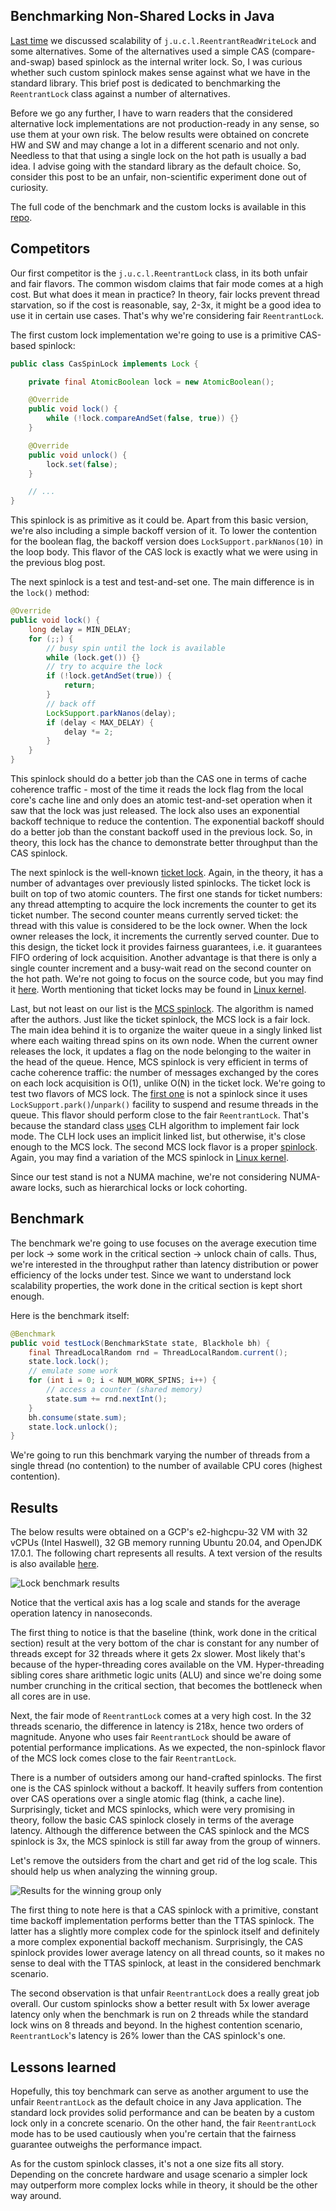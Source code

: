 ## Benchmarking Non-Shared Locks in Java

[Last time](https://puzpuzpuz.io/scalable-readers-writer-lock) we discussed scalability of `j.u.c.l.ReentrantReadWriteLock` and some alternatives. Some of the alternatives used a simple CAS (compare-and-swap) based spinlock as the internal writer lock. So, I was curious whether such custom spinlock makes sense against what we have in the standard library. This brief post is dedicated to benchmarking the `ReentrantLock` class against a number of alternatives.

Before we go any further, I have to warn readers that the considered alternative lock implementations are not production-ready in any sense, so use them at your own risk. The below results were obtained on concrete HW and SW and may change a lot in a different scenario and not only. Needless to that that using a single lock on the hot path is usually a bad idea. I advise going with the standard library as the default choice. So, consider this post to be an unfair, non-scientific experiment done out of curiosity.

The full code of the benchmark and the custom locks is available in this [repo](https://github.com/puzpuzpuz/java-microbenchmarks).

## Competitors

Our first competitor is the `j.u.c.l.ReentrantLock` class, in its both unfair and fair flavors. The common wisdom claims that fair mode comes at a high cost. But what does it mean in practice? In theory, fair locks prevent thread starvation, so if the cost is reasonable, say, 2-3x, it might be a good idea to use it in certain use cases. That's why we're considering fair `ReentrantLock`.

The first custom lock implementation we're going to use is a primitive CAS-based spinlock:
```java
public class CasSpinLock implements Lock {

    private final AtomicBoolean lock = new AtomicBoolean();

    @Override
    public void lock() {
        while (!lock.compareAndSet(false, true)) {}
    }

    @Override
    public void unlock() {
        lock.set(false);
    }

    // ...
}
```

This spinlock is as primitive as it could be. Apart from this basic version, we're also including a simple backoff version of it. To lower the contention for the boolean flag, the backoff version does `LockSupport.parkNanos(10)` in the loop body. This flavor of the CAS lock is exactly what we were using in the previous blog post.

The next spinlock is a test and test-and-set one. The main difference is in the `lock()` method:
```java
@Override
public void lock() {
    long delay = MIN_DELAY;
    for (;;) {
        // busy spin until the lock is available
        while (lock.get()) {}
        // try to acquire the lock
        if (!lock.getAndSet(true)) {
            return;
        }
        // back off
        LockSupport.parkNanos(delay);
        if (delay < MAX_DELAY) {
            delay *= 2;
        }
    }
}
```

This spinlock should do a better job than the CAS one in terms of cache coherence traffic - most of the time it reads the lock flag from the local core's cache line and only does an atomic test-and-set operation when it saw that the lock was just released. The lock also uses an exponential backoff technique to reduce the contention. The exponential backoff should do a better job than the constant backoff used in the previous lock. So, in theory, this lock has the chance to demonstrate better throughput than the CAS spinlock.

The next spinlock is the well-known [ticket lock](https://en.wikipedia.org/wiki/Ticket_lock). Again, in the theory, it has a number of advantages over previously listed spinlocks. The ticket lock is built on top of two atomic counters. The first one stands for ticket numbers: any thread attempting to acquire the lock increments the counter to get its ticket number. The second counter means currently served ticket: the thread with this value is considered to be the lock owner. When the lock owner releases the lock, it increments the currently served counter. Due to this design, the ticket lock it provides fairness guarantees, i.e. it guarantees FIFO ordering of lock acquisition. Another advantage is that there is only a single counter increment and a busy-wait read on the second counter on the hot path. We're not going to focus on the source code, but you may find it [here](https://github.com/puzpuzpuz/java-microbenchmarks/blob/6f6ff4311e3fb17fd7a8037f080dd351db9befc7/src/main/java/io/puzpuzpuz/lock/TicketSpinLock.java). Worth mentioning that ticket locks may be found in [Linux kernel](https://lwn.net/Articles/267968/).

Last, but not least on our list is the [MCS spinlock](http://web.mit.edu/6.173/www/currentsemester/readings/R06-scalable-synchronization-1991.pdf). The algorithm is named after the authors. Just like the ticket spinlock, the MCS lock is a fair lock. The main idea behind it is to organize the waiter queue in a singly linked list where each waiting thread spins on its own node. When the current owner releases the lock, it updates a flag on the node belonging to the waiter in the head of the queue. Hence, MCS spinlock is very efficient in terms of cache coherence traffic: the number of messages exchanged by the cores on each lock acquisition is O(1), unlike O(N) in the ticket lock. We're going to test two flavors of MCS lock. The [first one](https://github.com/puzpuzpuz/java-microbenchmarks/blob/6f6ff4311e3fb17fd7a8037f080dd351db9befc7/src/main/java/io/puzpuzpuz/lock/McsSpinLock.java) is not a spinlock since it uses `LockSupport.park()`/`unpark()` facility to suspend and resume threads in the queue. This flavor should perform close to the fair `ReentrantLock`. That's because the standard class [uses](https://github.com/openjdk/jdk/blob/b3dbfc645283cb315016ec531ec41570ab3f75f1/src/java.base/share/classes/java/util/concurrent/locks/AbstractQueuedSynchronizer.java#L319) CLH algorithm to implement fair lock mode. The CLH lock uses an implicit linked list, but otherwise, it's close enough to the MCS lock. The second MCS lock flavor is a proper [spinlock](https://github.com/puzpuzpuz/java-microbenchmarks/blob/6f6ff4311e3fb17fd7a8037f080dd351db9befc7/src/main/java/io/puzpuzpuz/lock/McsSpinLock.java). Again, you may find a variation of the MCS spinlock in [Linux kernel](https://lwn.net/Articles/590243/).

Since our test stand is not a NUMA machine, we're not considering NUMA-aware locks, such as hierarchical locks or lock cohorting.

## Benchmark

The benchmark we're going to use focuses on the average execution time per lock -> some work in the critical section -> unlock chain of calls. Thus, we're interested in the throughput rather than latency distribution or power efficiency of the locks under test. Since we want to understand lock scalability properties, the work done in the critical section is kept short enough.

Here is the benchmark itself:
```java
@Benchmark
public void testLock(BenchmarkState state, Blackhole bh) {
    final ThreadLocalRandom rnd = ThreadLocalRandom.current();
    state.lock.lock();
    // emulate some work
    for (int i = 0; i < NUM_WORK_SPINS; i++) {
        // access a counter (shared memory)
        state.sum += rnd.nextInt();
    }
    bh.consume(state.sum);
    state.lock.unlock();
}
```

We're going to run this benchmark varying the number of threads from a single thread (no contention) to the number of available CPU cores (highest contention).

## Results

The below results were obtained on a GCP's e2-highcpu-32 VM with 32 vCPUs (Intel Haswell), 32 GB memory running Ubuntu 20.04, and OpenJDK 17.0.1. The following chart represents all results. A text version of the results is also available [here](https://gist.github.com/puzpuzpuz/5d47c42ec6f4bcbcf2372941baf0b37a).

![Lock benchmark results](https://cdn.hashnode.com/res/hashnode/image/upload/v1641735307727/Tx0X0PDHg.png)

Notice that the vertical axis has a log scale and stands for the average operation latency in nanoseconds.

The first thing to notice is that the baseline (think, work done in the critical section) result at the very bottom of the char is constant for any number of threads except for 32 threads where it gets 2x slower. Most likely that's because of the hyper-threading cores available on the VM. Hyper-threading sibling cores share arithmetic logic units (ALU) and since we're doing some number crunching in the critical section, that becomes the bottleneck when all cores are in use.

Next, the fair mode of `ReentrantLock` comes at a very high cost. In the 32 threads scenario, the difference in latency is 218x, hence two orders of magnitude. Anyone who uses fair `ReentrantLock` should be aware of potential performance implications. As we expected, the non-spinlock flavor of the MCS lock comes close to the fair `ReentrantLock`.

There is a number of outsiders among our hand-crafted spinlocks. The first one is the CAS spinlock without a backoff. It heavily suffers from contention over CAS operations over a single atomic flag (think, a cache line). Surprisingly, ticket and MCS spinlocks, which were very promising in theory, follow the basic CAS spinlock closely in terms of the average latency. Although the difference between the CAS spinlock and the MCS spinlock is 3x, the MCS spinlock is still far away from the group of winners.

Let's remove the outsiders from the chart and get rid of the log scale. This should help us when analyzing the winning group.

![Results for the winning group only](https://cdn.hashnode.com/res/hashnode/image/upload/v1641735328891/-JaLIQvM8.png)

The first thing to note here is that a CAS spinlock with a primitive, constant time backoff implementation performs better than the TTAS spinlock. The latter has a slightly more complex code for the spinlock itself and definitely a more complex exponential backoff mechanism. Surprisingly, the CAS spinlock provides lower average latency on all thread counts, so it makes no sense to deal with the TTAS spinlock, at least in the considered benchmark scenario.

The second observation is that unfair `ReentrantLock` does a really great job overall. Our custom spinlocks show a better result with 5x lower average latency only when the benchmark is run on 2 threads while the standard lock wins on 8 threads and beyond. In the highest contention scenario, `ReentrantLock`'s latency is 26% lower than the CAS spinlock's one.

## Lessons learned

Hopefully, this toy benchmark can serve as another argument to use the unfair `ReentrantLock` as the default choice in any Java application. The standard lock provides solid performance and can be beaten by a custom lock only in a concrete scenario. On the other hand, the fair `ReentrantLock` mode has to be used cautiously when you're certain that the fairness guarantee outweighs the performance impact.

As for the custom spinlock classes, it's not a one size fits all story. Depending on the concrete hardware and usage scenario a simpler lock may outperform more complex locks while in theory, it should be the other way around.